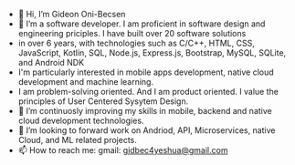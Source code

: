 - 👋 Hi, I’m Gideon Oni-Becsen
- 👀 I’m a software developer. I am proficient in software design and engineering priciples. I have built over 20 software solutions
- in over 6 years, with technologies such as C/C++, HTML, CSS, JavaScript, Kotlin, SQL, Node.js, Express.js, Bootstrap, MySQL, SQLite, and Android NDK
- I'm particularly interested in mobile apps development, native cloud development and  machine learning.
- I am problem-solving oriented. And I am product oriented. I value the principles of User Centered Sysytem Design.
- 🌱 I’m continuosly improving my skills in mobile, backend and native cloud development technologies.
- 💞️ I’m looking to forward work on Andriod, API, Microservices, native Cloud, and ML related projects.
- 📫 How to reach me: gmail: gidbec4yeshua@gmail.com

<!---
gidbecxa/gidbecxa is a ✨ special ✨ repository because its `README.md` (this file) appears on your GitHub profile.
You can click the Preview link to take a look at your changes.
--->
